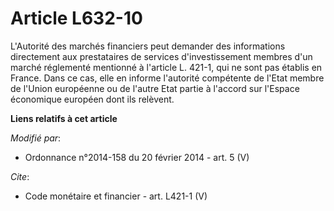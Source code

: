 # Article L632-10

L'Autorité des marchés financiers peut demander des informations directement aux prestataires de services d'investissement
membres d'un marché réglementé mentionné à l'article L. 421-1, qui ne sont pas établis en France. Dans ce cas, elle en
informe l'autorité compétente de l'Etat membre de l'Union européenne ou de l'autre Etat partie à l'accord sur l'Espace
économique européen dont ils relèvent.

**Liens relatifs à cet article**

_Modifié par_:

  - Ordonnance n°2014-158 du 20 février 2014 - art. 5 (V)

_Cite_:

  - Code monétaire et financier - art. L421-1 (V)

